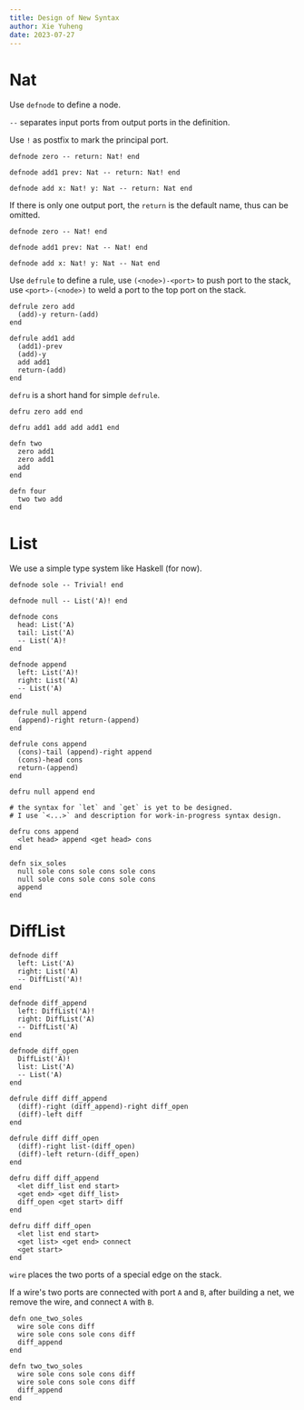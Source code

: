 ```yaml
---
title: Design of New Syntax
author: Xie Yuheng
date: 2023-07-27
---
```


# Nat

Use `defnode` to define a node.

`--` separates input ports from output ports in the definition.

Use `!` as postfix to mark the principal port.

```monoid
defnode zero -- return: Nat! end

defnode add1 prev: Nat -- return: Nat! end

defnode add x: Nat! y: Nat -- return: Nat end
```

If there is only one output port,
the `return` is the default name,
thus can be omitted.

```monoid
defnode zero -- Nat! end

defnode add1 prev: Nat -- Nat! end

defnode add x: Nat! y: Nat -- Nat end
```

Use `defrule` to define a rule,
use `(<node>)-<port>` to push port to the stack,
use `<port>-(<node>)` to weld a port to the top port on the stack.

```monoid
defrule zero add
  (add)-y return-(add)
end

defrule add1 add
  (add1)-prev
  (add)-y
  add add1
  return-(add)
end
```

`defru` is a short hand for simple `defrule`.

```monoid
defru zero add end

defru add1 add add add1 end
```

```monoid
defn two
  zero add1
  zero add1
  add
end

defn four
  two two add
end
```

# List

We use a simple type system like Haskell (for now).

```monoid
defnode sole -- Trivial! end

defnode null -- List('A)! end

defnode cons
  head: List('A)
  tail: List('A)
  -- List('A)!
end

defnode append
  left: List('A)!
  right: List('A)
  -- List('A)
end

defrule null append
  (append)-right return-(append)
end

defrule cons append
  (cons)-tail (append)-right append
  (cons)-head cons
  return-(append)
end

defru null append end

# the syntax for `let` and `get` is yet to be designed.
# I use `<...>` and description for work-in-progress syntax design.

defru cons append
  <let head> append <get head> cons
end

defn six_soles
  null sole cons sole cons sole cons
  null sole cons sole cons sole cons
  append
end
```

# DiffList

```monoid
defnode diff
  left: List('A)
  right: List('A)
  -- DiffList('A)!
end

defnode diff_append
  left: DiffList('A)!
  right: DiffList('A)
  -- DiffList('A)
end

defnode diff_open
  DiffList('A)!
  list: List('A)
  -- List('A)
end

defrule diff diff_append
  (diff)-right (diff_append)-right diff_open
  (diff)-left diff
end

defrule diff diff_open
  (diff)-right list-(diff_open)
  (diff)-left return-(diff_open)
end

defru diff diff_append
  <let diff_list end start>
  <get end> <get diff_list>
  diff_open <get start> diff
end

defru diff diff_open
  <let list end start>
  <get list> <get end> connect
  <get start>
end
```

`wire` places the two ports of a special edge on the stack.

If a wire's two ports are connected with port `A` and `B`,
after building a net, we remove the wire, and connect `A` with `B`.

```monoid
defn one_two_soles
  wire sole cons diff
  wire sole cons sole cons diff
  diff_append
end

defn two_two_soles
  wire sole cons sole cons diff
  wire sole cons sole cons diff
  diff_append
end
```
